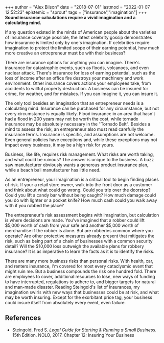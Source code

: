 +++
author = "Alex Bilson"
date = "2018-07-01"
lastmod = "2022-01-07 12:52:23"
epistemic = "sprout"
tags = ["insurance","imagination"]
+++
**Sound insurance calculations require a vivid imagination and a calculating mind.**

If any question existed in the minds of American people about the varieties of insurance coverage possible, the latest celebrity gossip demonstrates how insurance is limited only by one's imagination. If celebrities require imagination to protect the limited scope of their earning potential, how much more creative an entrepreneur must be with their business?

There are insurance options for anything you can imagine. There's insurance for catastrophic events, such as floods, volcanoes, and even nuclear attack. There's insurance for loss of earning potential, such as the loss of income after an office fire destroys your machinery and work environment. Other insurance covers actions your employees take, from accidents to willful property destruction. A business can be insured for crime, for weather, and for mistakes. If you can imagine it, you can insure it.

The only tool besides an imagination that an entrepreneur needs is a calculating mind. Insurance can be purchased for any circumstance, but not every circumstance is equally likely. Flood insurance in an area that hasn't had a flood in 200 years may not be worth the cost, while tornado insurance may be absolutely necessary in the "Tornado Belt". Besides a mind to assess the risk, an entrepreneur also must read carefully the insurance terms. Insurance is specific, and assumptions are not welcome. Even general policies have exceptions and, while these exceptions may not impact every business, it may be a high risk for yours.

Business, like life, requires risk management. What risks are worth taking, and what could be ruinous? The answer is unique to the business. A buzz saw manufacturer obviously wants a generous product insurance plan, while a beach ball manufacturer has little need.

As an entrepreneur, your imagination is a critical tool to begin finding places of risk. If your a retail store owner, walk into the front door as a customer and think about what could go wrong. Could you trip over the doorstop? Could you lift a candy bar without being caught? How much damage could you do with lighter or a pocket knife? How much cash could you walk away with if you robbed the place?

The entrepreneur's risk assessment begins with imagination, but calculation is where decisions are made. You've imagined that a robber could lift $5,000 worth of cash from your safe and another $5,000 worth of merchandise if the robber is alone. But are robberies common where you operate? Are other protective measures already present that mitigates the risk, such as being part of a chain of businesses with a common security detail? Will the $10,000 loss outweigh the available plans for robbery insurance? It is as imperative to learn the facts as it is to identify the risks.

There are many more business risks than personal risks. With health, car, and renters insurance, I'm covered for most every cataclysmic event that might ruin me. But a business compounds the risk one hundred fold. There are employees to cover, additional resources to lose, new ways of funding to have interrupted, regulations to adhere to, and bigger targets for natural and man-made disaster. Reading Steingold's list of insurances, my imagination swirls with new ways that businesses could be at risk, and what may be worth insuring. Except for the exorbitant price tag, your business could insure itself from absolutely every event, even failure.

## References

- Steingold, Fred S. _Legal Guide for Starting & Running a Small Business._ 15th Edition. NOLO, 2017. Chapter 12: Insuring Your Business
